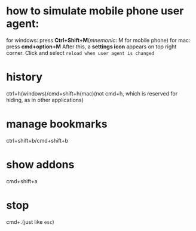# how to simulate mobile phone user agent:
for windows:
press **Ctrl+Shift+M**(*mnemonic*: M for mobile phone)
for mac:
press **cmd+option+M**
After this, a **settings icon** appears on top right corner. Click and select `reload when user agent is changed`

# history
ctrl+h(windows)/cmd+shift+h(mac)(not cmd+h, which is reserved for hiding, as in other applications)

# manage bookmarks
ctrl+shift+b/cmd+shift+b

# show addons
cmd+shift+a

# stop
cmd+.(just like `esc`)
